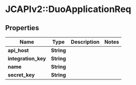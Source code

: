 # JCAPIv2::DuoApplicationReq

## Properties
Name | Type | Description | Notes
------------ | ------------- | ------------- | -------------
**api_host** | **String** |  | 
**integration_key** | **String** |  | 
**name** | **String** |  | 
**secret_key** | **String** |  | 


